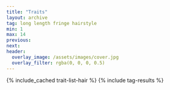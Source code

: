 ```yaml
---
title: "Traits"
layout: archive
tag: long length fringe hairstyle
min: 1
max: 14
previous:
next:
header:
  overlay_image: /assets/images/cover.jpg
  overlay_filter: rgba(0, 0, 0, 0.5)
---
```

{% include_cached trait-list-hair %}
{% include tag-results %}

